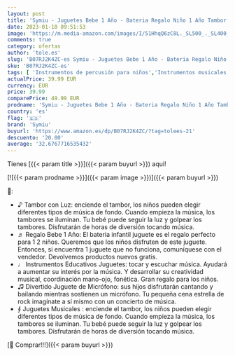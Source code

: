 ```yaml
---
layout: post
title: 'Symiu - Juguetes Bebe 1 Año - Bateria Regalo Niño 1 Año Tambor Juguetes Musicales 1 2 Año Regalo'
date: 2023-01-10 09:51:53
image: 'https://m.media-amazon.com/images/I/51HhqQ6zC8L._SL500_._SL400_.jpg'
comments: true
category: ofertas
author: 'tole.es'
slug: 'B07RJ2K4ZC-es Symiu - Juguetes Bebe 1 Año - Bateria Regalo Niño 1 Año...'
sku: 'B07RJ2K4ZC-es'
tags: [ 'Instrumentos de percusión para niños','Instrumentos musicales para niños','Juguetes','Juguetes y juegos','bebe','symiu','🇪🇸', ]
actualPrice: 39.99 EUR
currency: EUR
price: 39.99
comparePrice: 49.99 EUR
prodname: 'Symiu - Juguetes Bebe 1 Año - Bateria Regalo Niño 1 Año Tambor Juguetes Musicales 1 2 Año Regalo'
country: 'es'
flag: '🇪🇸'
brand: 'Symiu'
buyurl: 'https://www.amazon.es/dp/B07RJ2K4ZC/?tag=tolees-21'
descuento: '20.00'
average: '32.6767716535432'
---
```


Tienes [{{< param title >}}]({{< param buyurl >}}) aqui!

[![{{< param prodname >}}]({{< param image >}})]({{< param buyurl >}})

🔎:

- ♪ Tambor con Luz: enciende el tambor, los niños pueden elegir diferentes tipos de música de fondo. Cuando empieza la música, los tambores se iluminan. Tu bebé puede seguir la luz y golpear los tambores. Disfrutarán de horas de diversión tocando música.
- ♬ Regalo Bebe 1 Año: El bateria infantil juguete es el regalo perfecto para 1 2 niños. Queremos que los niños disfruten de este juguete. Entonces, si encuentra 1 juguete que no funciona, comuníquese con el vendedor. Devolvemos productos nuevos gratis.
- ♩ Instrumentos Educativos Juguetes: tocar y escuchar música. Ayudará a aumentar su interés por la música. Y desarrollar su creatividad musical, coordinación mano-ojo, fonética. Gran regalo para los niños.
- ♫ Divertido Juguete de Micrófono: sus hijos disfrutarán cantando y bailando mientras sostienen un micrófono. Tu pequeña cena estrella de rock imagínate a sí mismo con un concierto de música.
- ∮ Juguetes Musicales : enciende el tambor, los niños pueden elegir diferentes tipos de música de fondo. Cuando empieza la música, los tambores se iluminan. Tu bebé puede seguir la luz y golpear los tambores. Disfrutarán de horas de diversión tocando música.

[🛒 Comprar!!!]({{< param buyurl >}})
